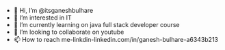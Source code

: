 - 👋 Hi, I’m @itsganeshbulhare
- 👀 I’m interested in IT
- 🌱 I’m currently learning on java full stack developer course
- 💞️ I’m looking to collaborate on youtube
- 📫 How to reach me-linkdin-linkedin.com/in/ganesh-bulhare-a6343b213

<!---
itsganeshbulhare/itsganeshbulhare is a ✨ special ✨ repository because its `README.md` (this file) appears on your GitHub profile.
You can click the Preview link to take a look at your changes.
--->

